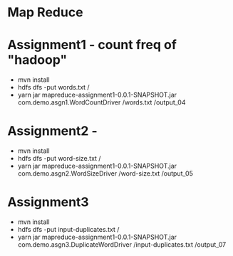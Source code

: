 # Map Reduce

# Assignment1 - count freq of "hadoop"
- mvn install
- hdfs dfs -put words.txt /
- yarn jar mapreduce-assignment1-0.0.1-SNAPSHOT.jar com.demo.asgn1.WordCountDriver /words.txt /output_04


# Assignment2 - 
- mvn install
- hdfs dfs -put word-size.txt /
- yarn jar mapreduce-assignment1-0.0.1-SNAPSHOT.jar com.demo.asgn2.WordSizeDriver /word-size.txt /output_05

# Assignment3
- mvn install
- hdfs dfs -put input-duplicates.txt /
- yarn jar mapreduce-assignment1-0.0.1-SNAPSHOT.jar com.demo.asgn3.DuplicateWordDriver /input-duplicates.txt /output_07
